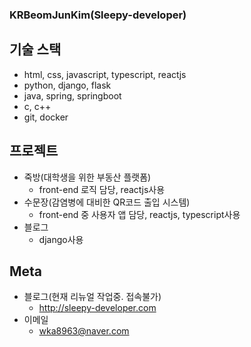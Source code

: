 ### KRBeomJunKim(Sleepy-developer)

## 기술 스택

* html, css, javascript, typescript, reactjs
* python, django, flask
* java, spring, springboot
* c, c++
* git, docker

## 프로젝트

* 죽방(대학생을 위한 부동산 플랫폼)
  * front-end 로직 담당, reactjs사용
* 수문장(감염병에 대비한 QR코드 출입 시스템)
  * front-end 중 사용자 앱 담당, reactjs, typescript사용
* 블로그
  * django사용
  
## Meta

* 블로그(현재 리뉴얼 작업중. 접속불가)
  * <http://sleepy-developer.com>
* 이메일
  * wka8963@naver.com
